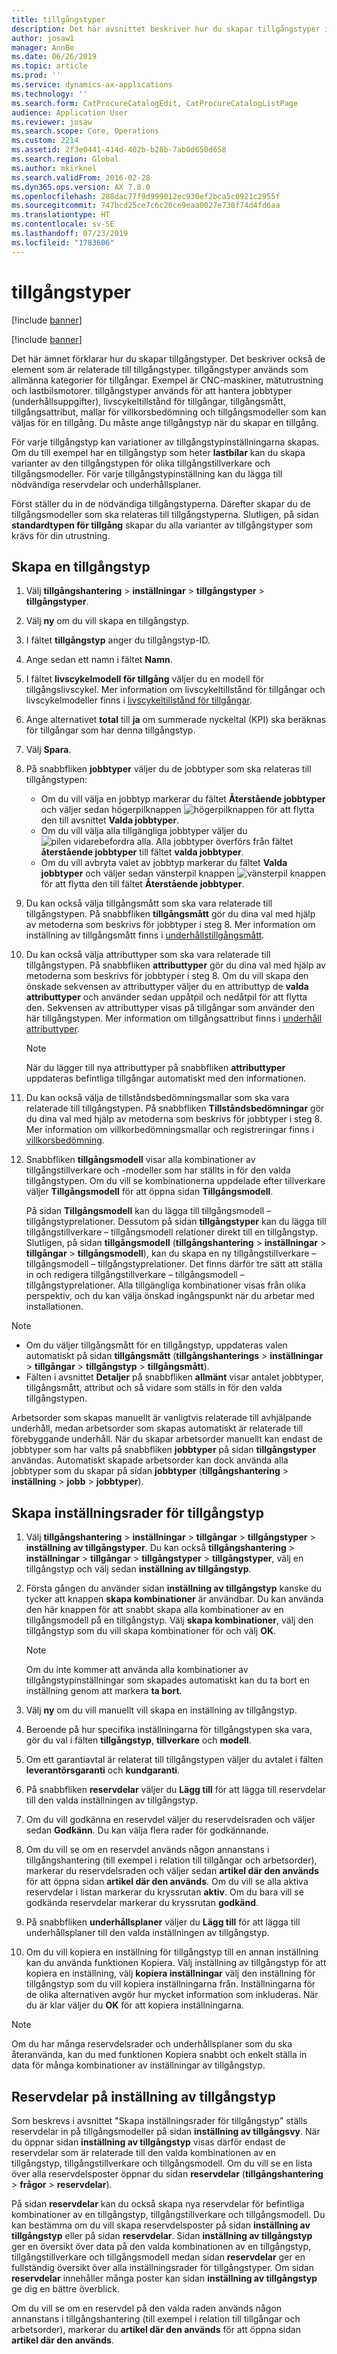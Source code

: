 ```yaml
---
title: tillgångstyper
description: Det här avsnittet beskriver hur du skapar tillgångstyper i tillgångshantering. Det beskriver också de element som är relaterade till tillgångstyper.
author: josaw1
manager: AnnBe
ms.date: 06/26/2019
ms.topic: article
ms.prod: ''
ms.service: dynamics-ax-applications
ms.technology: ''
ms.search.form: CatProcureCatalogEdit, CatProcureCatalogListPage
audience: Application User
ms.reviewer: josaw
ms.search.scope: Core, Operations
ms.custom: 2214
ms.assetid: 2f3e0441-414d-402b-b28b-7ab0d650d658
ms.search.region: Global
ms.author: mkirknel
ms.search.validFrom: 2016-02-28
ms.dyn365.ops.version: AX 7.0.0
ms.openlocfilehash: 288dac77f9d999012ec930ef2bca5c0921c2955f
ms.sourcegitcommit: 747bcd25ce7c6c20ce9eaa0027e730f74d4fd6aa
ms.translationtype: HT
ms.contentlocale: sv-SE
ms.lasthandoff: 07/23/2019
ms.locfileid: "1783606"
---
```

# <a name="asset-types"></a>tillgångstyper

[!include [banner](../../includes/banner.md)]

[!include [banner](../../includes/preview-banner.md)]

Det här ämnet förklarar hur du skapar tillgångstyper. Det beskriver också de element som är relaterade till tillgångstyper. tillgångstyper används som allmänna kategorier för tillgångar. Exempel är CNC-maskiner, mätutrustning och lastbilsmotorer. tillgångstyper används för att hantera jobbtyper (underhållsuppgifter), livscykeltillstånd för tillgångar, tillgångsmått, tillgångsattribut, mallar för villkorsbedömning och tillgångsmodeller som kan väljas för en tillgång. Du måste ange tillgångstyp när du skapar en tillgång.

För varje tillgångstyp kan variationer av tillgångstypinställningarna skapas. Om du till exempel har en tillgångstyp som heter **lastbilar** kan du skapa varianter av den tillgångstypen för olika tillgångstillverkare och tillgångsmodeller. För varje tillgångstypinställning kan du lägga till nödvändiga reservdelar och underhållsplaner.

Först ställer du in de nödvändiga tillgångstyperna. Därefter skapar du de tillgångsmodeller som ska relateras till tillgångstyperna. Slutligen, på sidan **standardtypen för tillgång** skapar du alla varianter av tillgångstyper som krävs för din utrustning.

## <a name="create-an-asset-type"></a>Skapa en tillgångstyp

1. Välj **tillgångshantering** \> **inställningar** \> **tillgångstyper** \> **tillgångstyper**.
2. Välj **ny** om du vill skapa en tillgångstyp.
3. I fältet **tillgångstyp** anger du tillgångstyp-ID.
4. Ange sedan ett namn i fältet **Namn**.
5. I fältet **livscykelmodell för tillgång** väljer du en modell för tillgångslivscykel. Mer information om livscykeltillstånd för tillgångar och livscykelmodeller finns i [livscykeltillstånd för tillgångar](object-stages.md).
6. Ange alternativet **total** till **ja** om summerade nyckeltal (KPI) ska beräknas för tillgångar som har denna tillgångstyp.
7. Välj **Spara**.
8. På snabbfliken **jobbtyper** väljer du de jobbtyper som ska relateras till tillgångstypen:

    - Om du vill välja en jobbtyp markerar du fältet **Återstående jobbtyper** och väljer sedan högerpilknappen ![högerpilknappen](media/29-setup-for-objects.png) för att flytta den till avsnittet **Valda jobbtyper**.
    - Om du vill välja alla tillgängliga jobbtyper väljer du ![pilen vidarebefordra alla](media/30-setup-for-objects.png). Alla jobbtyper överförs från fältet **återstående jobbtyper** till fältet **valda jobbtyper**.
    - Om du vill avbryta valet av jobbtyp markerar du fältet **Valda jobbtyper** och väljer sedan vänsterpil knappen ![vänsterpil knappen](media/31-setup-for-objects.png) för att flytta den till fältet **Återstående jobbtyper**.

9. Du kan också välja tillgångsmått som ska vara relaterade till tillgångstypen. På snabbfliken **tillgångsmått** gör du dina val med hjälp av metoderna som beskrivs för jobbtyper i steg 8. Mer information om inställning av tillgångsmått finns i [underhållstillgångsmått](counters.md).
10. Du kan också välja attributtyper som ska vara relaterade till tillgångstypen. På snabbfliken **attributtyper** gör du dina val med hjälp av metoderna som beskrivs för jobbtyper i steg 8. Om du vill skapa den önskade sekvensen av attributtyper väljer du en attributtyp de **valda attributtyper** och använder sedan uppåtpil och nedåtpil för att flytta den. Sekvensen av attributtyper visas på tillgångar som använder den här tillgångstypen. Mer information om tillgångsattribut finns i [underhåll attributtyper](../setup-for-functional-locations/specification-types.md).

    > [!NOTE]
    > När du lägger till nya attributtyper på snabbfliken **attributtyper** uppdateras befintliga tillgångar automatiskt med den informationen.

11. Du kan också välja de tillståndsbedömningsmallar som ska vara relaterade till tillgångstypen. På snabbfliken **Tillståndsbedömningar** gör du dina val med hjälp av metoderna som beskrivs för jobbtyper i steg 8. Mer information om villkorbedömningsmallar och registreringar finns i [villkorsbedömning](../setup-for-objects/condition-assessment.md).
12. Snabbfliken **tillgångsmodell** visar alla kombinationer av tillgångstillverkare och -modeller som har ställts in för den valda tillgångstypen. Om du vill se kombinationerna uppdelade efter tillverkare väljer **Tillgångsmodell** för att öppna sidan **Tillgångsmodell**.

    På sidan **Tillgångsmodell** kan du lägga till tillgångsmodell – tillgångstyprelationer. Dessutom på sidan **tillgångstyper** kan du lägga till tillgångstillverkare – tillgångsmodell relationer direkt till en tillgångstyp. Slutligen, på sidan **tillgångsmodell** (**tillgångshantering** \> **inställningar** \> **tillgångar** \> **tillgångsmodell**), kan du skapa en ny tillgångstillverkare – tillgångsmodell – tillgångstyprelationer. Det finns därför tre sätt att ställa in och redigera tillgångstillverkare – tillgångsmodell – tillgångstyprelationer. Alla tillgängliga kombinationer visas från olika perspektiv, och du kan välja önskad ingångspunkt när du arbetar med installationen.

> [!NOTE]
> - Om du väljer tillgångsmått för en tillgångstyp, uppdateras valen automatiskt på sidan **tillgångsmått** (**tillgångshanterings** \> **inställningar** \> **tillgångar** \> **tillgångstyp** \> **tillgångsmått**).
> - Fälten i avsnittet **Detaljer** på snabbfliken **allmänt** visar antalet jobbtyper, tillgångsmått, attribut och så vidare som ställs in för den valda tillgångstypen.

Arbetsorder som skapas manuellt är vanligtvis relaterade till avhjälpande underhåll, medan arbetsorder som skapas automatiskt är relaterade till förebyggande underhåll. När du skapar arbetsorder manuellt kan endast de jobbtyper som har valts på snabbfliken **jobbtyper** på sidan **tillgångstyper** användas. Automatiskt skapade arbetsorder kan dock använda alla jobbtyper som du skapar på sidan **jobbtyper** (**tillgångshantering** \> **inställning** \> **jobb** \> **jobbtyper**).

## <a name="create-asset-type-setup-lines"></a>Skapa inställningsrader för tillgångstyp

1. Välj **tillgångshantering** \> **inställningar** \> **tillgångar** \> **tillgångstyper** \> **inställning av tillgångstyper**. Du kan också **tillgångshantering** \> **inställningar** \> **tillgångar** \> **tillgångstyper** \> **tillgångstyper**, välj en tillgångstyp och välj sedan **inställning av tillgångstyp**.
2. Första gången du använder sidan **inställning av tillgångstyp** kanske du tycker att knappen **skapa kombinationer** är användbar. Du kan använda den här knappen för att snabbt skapa alla kombinationer av en tillgångsmodell på en tillgångstyp. Välj **skapa kombinationer**, välj den tillgångstyp som du vill skapa kombinationer för och välj **OK**.

    > [!NOTE]
    > Om du inte kommer att använda alla kombinationer av tillgångstypinställningar som skapades automatiskt kan du ta bort en inställning genom att markera **ta bort**.

3. Välj **ny** om du vill manuellt vill skapa en inställning av tillgångstyp.
4. Beroende på hur specifika inställningarna för tillgångstypen ska vara, gör du val i fälten **tillgångstyp**, **tillverkare** och **modell**.
5. Om ett garantiavtal är relaterat till tillgångstypen väljer du avtalet i fälten **leverantörsgaranti** och **kundgaranti**. 
6. På snabbfliken **reservdelar** väljer du **Lägg till** för att lägga till reservdelar till den valda inställningen av tillgångstyp.
7. Om du vill godkänna en reservdel väljer du reservdelsraden och väljer sedan **Godkänn**. Du kan välja flera rader för godkännande.
8. Om du vill se om en reservdel används någon annanstans i tillgångshantering (till exempel i relation till tillgångar och arbetsorder), markerar du reservdelsraden och väljer sedan **artikel där den används** för att öppna sidan **artikel där den används**. Om du vill se alla aktiva reservdelar i listan markerar du kryssrutan **aktiv**. Om du bara vill se godkända reservdelar markerar du kryssrutan **godkänd**.
9. På snabbfliken **underhållsplaner** väljer du **Lägg till** för att lägga till underhållsplaner till den valda inställningen av tillgångstyp.
10. Om du vill kopiera en inställning för tillgångstyp till en annan inställning kan du använda funktionen Kopiera. Välj inställning av tillgångstyp för att kopiera en inställning, välj **kopiera inställningar** välj den inställning för tillgångstyp som du vill kopiera inställningarna från. Inställningarna för de olika alternativen avgör hur mycket information som inkluderas. När du är klar väljer du **OK** för att kopiera inställningarna.

> [!NOTE]
> Om du har många reservdelsrader och underhållsplaner som du ska återanvända, kan du med funktionen Kopiera snabbt och enkelt ställa in data för många kombinationer av inställningar av tillgångstyp.

## <a name="spare-parts-on-the-asset-type-setup"></a>Reservdelar på inställning av tillgångstyp

Som beskrevs i avsnittet "Skapa inställningsrader för tillgångstyp" ställs reservdelar in på tillgångsmodeller på sidan **inställning av tillgångsvy**. När du öppnar sidan **inställning av tillgångstyp** visas därför endast de reservdelar som är relaterade till den valda kombinationen av en tillgångstyp, tillgångstillverkare och tillgångsmodell. Om du vill se en lista över alla reservdelsposter öppnar du sidan **reservdelar** (**tillgångshantering** \> **frågor** \> **reservdelar**).

På sidan **reservdelar** kan du också skapa nya reservdelar för befintliga kombinationer av en tillgångstyp, tillgångstillverkare och tillgångsmodell. Du kan bestämma om du vill skapa reservdelsposter på sidan **inställning av tillgångstyp** eller på sidan **reservdelar**. Sidan **inställning av tillgångstyp** ger en översikt över data på den valda kombinationen av en tillgångstyp, tillgångstillverkare och tillgångsmodell medan sidan **reservdelar** ger en fullständig översikt över alla inställningsrader för tillgångstyper. Om sidan **reservdelar** innehåller många poster kan sidan **inställning av tillgångstyp** ge dig en bättre överblick.

Om du vill se om en reservdel på den valda raden används någon annanstans i tillgångshantering (till exempel i relation till tillgångar och arbetsorder), markerar du **artikel där den används** för att öppna sidan **artikel där den används**. 

